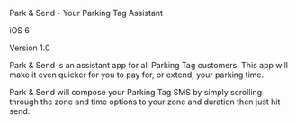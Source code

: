 Park & Send - Your Parking Tag Assistant

iOS 6 

Version 1.0


Park & Send is an assistant app for all Parking Tag customers. This app will make it even quicker for you to pay for, or extend, your parking time.

Park & Send will compose your Parking Tag SMS by simply scrolling through the zone and time options to your zone and duration then just hit send.
